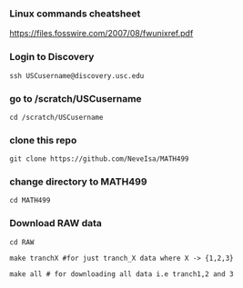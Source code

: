 ### Linux commands cheatsheet
https://files.fosswire.com/2007/08/fwunixref.pdf


### Login to Discovery

`ssh USCusername@discovery.usc.edu`


### go to /scratch/USCusername
`cd /scratch/USCusername`

### clone this repo
`git clone https://github.com/NeveIsa/MATH499`

### change directory to MATH499
`cd MATH499`


### Download RAW data
```
cd RAW

make tranchX #for just tranch_X data where X -> {1,2,3}

make all # for downloading all data i.e tranch1,2 and 3

```

